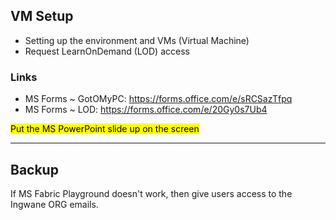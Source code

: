 ## VM Setup

- Setting up the environment and VMs (Virtual Machine)
- Request LearnOnDemand (LOD) access

### Links

- MS Forms ~ GotOMyPC: https://forms.office.com/e/sRCSazTfpq
- MS Forms ~ LOD: https://forms.office.com/e/20Gy0s7Ub4

<mark>Put the MS PowerPoint slide up on the screen</mark>

---

## Backup

If MS Fabric Playground doesn't work, then give users access to the Ingwane ORG emails.
